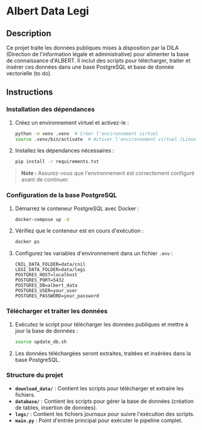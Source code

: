# Albert Data Legi

## Description

Ce projet traite les données publiques mises à disposition par la DILA (Direction de l'information légale et administrative) pour alimenter la base de connaissance d'ALBERT. Il inclut des scripts pour télécharger, traiter et insérer ces données dans une base PostgreSQL et base de donnée vectorielle (to do).

## Instructions

### Installation des dépendances

1. Créez un environnement virtuel et activez-le :
   ```bash
   python -m venv .venv  # Créer l'environnement virtuel
   source .venv/bin/activate  # Activer l'environnement virtuel (Linux/Mac)
   ```

2. Installez les dépendances nécessaires :
   ```bash
   pip install -r requirements.txt
   ```

> **Note :** Assurez-vous que l'environnement est correctement configuré avant de continuer.

### Configuration de la base PostgreSQL

1. Démarrez le conteneur PostgreSQL avec Docker :
   ```bash
   docker-compose up -d
   ```

2. Vérifiez que le conteneur est en cours d'exécution :
   ```bash
   docker ps
   ```

3. Configurez les variables d'environnement dans un fichier `.env` :
   ```plaintext
   CNIL_DATA_FOLDER=data/cnil
   LEGI_DATA_FOLDER=data/legi
   POSTGRES_HOST=localhost
   POSTGRES_PORT=5432
   POSTGRES_DB=albert_data
   POSTGRES_USER=your_user
   POSTGRES_PASSWORD=your_password
   ```

### Télécharger et traiter les données

1. Exécutez le script pour télécharger les données publiques et mettre à jour la base de données :
   ```bash
   source update_db.sh
   ```

2. Les données téléchargées seront extraites, traitées et insérées dans la base PostgreSQL.

### Structure du projet

- **`download_data/`** : Contient les scripts pour télécharger et extraire les fichiers.
- **`database/`** : Contient les scripts pour gérer la base de données (création de tables, insertion de données).
- **`logs/`** : Contient les fichiers journaux pour suivre l'exécution des scripts.
- **`main.py`** : Point d'entrée principal pour exécuter le pipeline complet.

